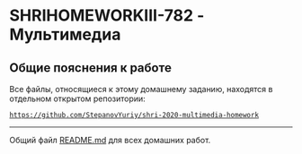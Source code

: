 # SHRIHOMEWORKIII-782 - Мультимедиа

## Общие пояснения к работе

Все файлы, относящиеся к этому домашнему заданию, находятся в отдельном открытом репозитории:

[`https://github.com/StepanovYuriy/shri-2020-multimedia-homework`](https://github.com/StepanovYuriy/shri-2020-multimedia-homework)

___

Общий файл [README.md](../README.md) для всех домашних работ.
